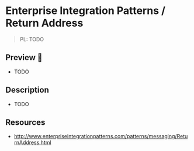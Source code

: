 # Enterprise Integration Patterns / Return Address

> PL: TODO

## Preview 🎉

* TODO

## Description

* TODO

## Resources

* <http://www.enterpriseintegrationpatterns.com/patterns/messaging/ReturnAddress.html>
